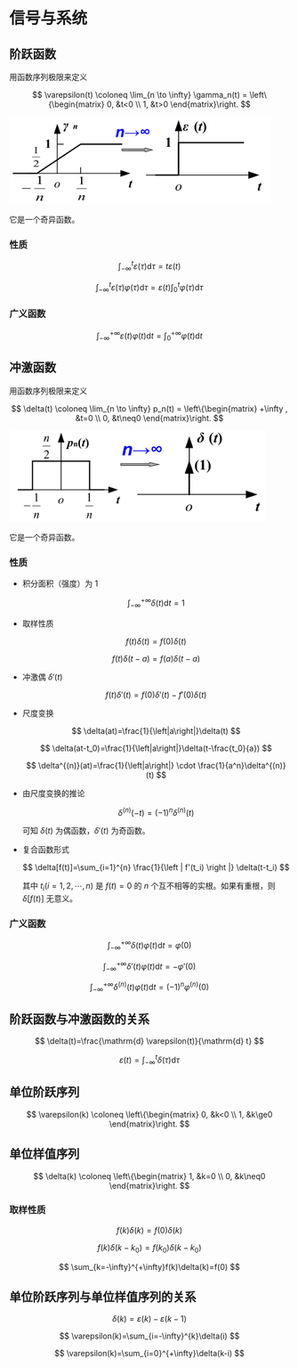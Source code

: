 # 信号与系统

## 阶跃函数

用函数序列极限来定义

$$
\varepsilon(t) \coloneq \lim_{n \to \infty} \gamma_n(t) = \left\{\begin{matrix}
 0, &t<0 \\
 1, &t>0
\end{matrix}\right.
$$

![用函数序列极限定义阶跃函数](../../assets/images/analysis-of-signals-and-linear-systems/step-function.png)

它是一个奇异函数。

### 性质

$$
\int_{-\infty}^{t}\varepsilon(\tau)\mathrm{d}\tau=t\varepsilon(t)
$$


$$
\int_{-\infty}^{t}\varepsilon(\tau)\varphi(\tau)\mathrm{d}\tau=\varepsilon(t)\int_{0}^{t}\varphi(\tau)\mathrm{d}\tau
$$

### 广义函数

$$
\int_{-\infty}^{+\infty }\varepsilon(t)\varphi(t) \mathrm{d}t=\int_{0}^{+\infty }\varphi(t) \mathrm{d}t
$$

## 冲激函数

用函数序列极限来定义

$$
\delta(t) \coloneq \lim_{n \to \infty} p_n(t) = \left\{\begin{matrix}
 +\infty , &t=0 \\
 0, &t\neq0
\end{matrix}\right.
$$

![用函数序列极限定义冲激函数](../../assets/images/analysis-of-signals-and-linear-systems/dirac-delta-function.png)

它是一个奇异函数。

### 性质

- 积分面积（强度）为 1

    $$
    \int_{-\infty }^{+\infty }\delta(t)\mathrm{d}t=1
    $$

- 取样性质

    $$
    f(t)\delta(t)=f(0)\delta(t)
    $$

    $$
    f(t)\delta(t-a)=f(a)\delta(t-a)
    $$

- 冲激偶 $\delta'(t)$

    $$
    f(t)\delta'(t)=f(0)\delta'(t)-f'(0)\delta(t)
    $$

- 尺度变换

    $$
    \delta(at)=\frac{1}{\left|a\right|}\delta(t)
    $$

    $$
    \delta(at-t_0)=\frac{1}{\left|a\right|}\delta(t-\frac{t_0}{a})
    $$

    $$
    \delta^{(n)}(at)=\frac{1}{\left|a\right|} \cdot \frac{1}{a^n}\delta^{(n)}(t)
    $$

- 由尺度变换的推论

    $$
    \delta^{(n)}(-t)=(-1)^n\delta^{(n)}(t)
    $$

    可知 $\delta(t)$ 为偶函数，$\delta'(t)$ 为奇函数。

- 复合函数形式

    $$
    \delta[f(t)]=\sum_{i=1}^{n} \frac{1}{\left | f'(t_i) \right |} \delta(t-t_i)
    $$

    其中 $t_i(i=1,2,\cdots,n)$ 是 $f(t)=0$ 的 $n$ 个互不相等的实根。如果有重根，则 $\delta[f(t)]$ 无意义。

### 广义函数

$$
\int_{-\infty}^{+\infty }\delta(t)\varphi(t) \mathrm{d}t=\varphi(0)
$$

$$
\int_{-\infty}^{+\infty }\delta'(t)\varphi(t) \mathrm{d}t=-\varphi'(0)
$$

$$
\int_{-\infty}^{+\infty }\delta^{(n)}(t)\varphi(t) \mathrm{d}t=(-1)^n\varphi^{(n)}(0)
$$

## 阶跃函数与冲激函数的关系

$$
\delta(t)=\frac{\mathrm{d} \varepsilon(t)}{\mathrm{d} t}
$$

$$
\varepsilon(t)=\int_{-\infty}^{t}\delta(\tau)\mathrm{d}\tau
$$

## 单位阶跃序列

$$
\varepsilon(k) \coloneq \left\{\begin{matrix}
 0, &k<0 \\
 1, &k\ge0
\end{matrix}\right.
$$

## 单位样值序列

$$
\delta(k) \coloneq \left\{\begin{matrix}
 1, &k=0 \\
 0, &k\neq0
\end{matrix}\right.
$$

### 取样性质

$$
f(k)\delta(k)=f(0)\delta(k)
$$

$$
f(k)\delta(k-k_0)=f(k_0)\delta(k-k_0)
$$

$$
\sum_{k=-\infty}^{+\infty}f(k)\delta(k)=f(0)
$$

## 单位阶跃序列与单位样值序列的关系

$$
\delta(k)=\varepsilon(k)-\varepsilon(k-1)
$$

$$
\varepsilon(k)=\sum_{i=-\infty}^{k}\delta(i)
$$

$$
\varepsilon(k)=\sum_{i=0}^{+\infty}\delta(k-i)
$$
